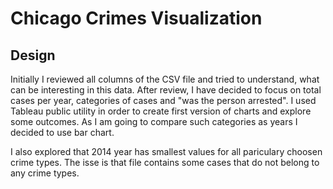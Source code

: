 # Chicago Crimes Visualization

## Design
Initially I reviewed all columns of the CSV file and tried to understand, what can be interesting in this data. After review, I have decided to focus on total cases per year, categories of cases and "was the person arrested". I used Tableau public utility in order to create first version of charts and explore some outcomes. As I am going to compare such categories as years I decided to use bar chart.

I also explored that 2014 year has smallest values for all pariculary choosen crime types. The isse is that file contains some cases that do not belong to any crime types.